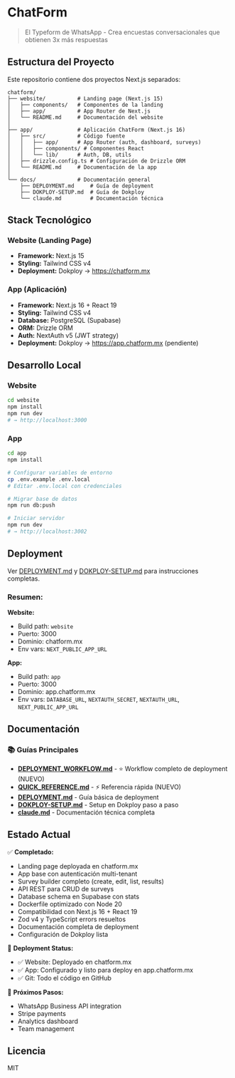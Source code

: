# ChatForm

> El Typeform de WhatsApp - Crea encuestas conversacionales que obtienen 3x más respuestas

## Estructura del Proyecto

Este repositorio contiene dos proyectos Next.js separados:

```
chatform/
├── website/          # Landing page (Next.js 15)
│   ├── components/   # Componentes de la landing
│   ├── app/          # App Router de Next.js
│   └── README.md     # Documentación del website
│
├── app/              # Aplicación ChatForm (Next.js 16)
│   ├── src/          # Código fuente
│   │   ├── app/      # App Router (auth, dashboard, surveys)
│   │   ├── components/ # Componentes React
│   │   └── lib/      # Auth, DB, utils
│   ├── drizzle.config.ts # Configuración de Drizzle ORM
│   └── README.md     # Documentación de la app
│
└── docs/             # Documentación general
    ├── DEPLOYMENT.md     # Guía de deployment
    ├── DOKPLOY-SETUP.md  # Guía de Dokploy
    └── claude.md         # Documentación técnica
```

## Stack Tecnológico

### Website (Landing Page)
- **Framework:** Next.js 15
- **Styling:** Tailwind CSS v4
- **Deployment:** Dokploy → https://chatform.mx

### App (Aplicación)
- **Framework:** Next.js 16 + React 19
- **Styling:** Tailwind CSS v4
- **Database:** PostgreSQL (Supabase)
- **ORM:** Drizzle ORM
- **Auth:** NextAuth v5 (JWT strategy)
- **Deployment:** Dokploy → https://app.chatform.mx (pendiente)

## Desarrollo Local

### Website
```bash
cd website
npm install
npm run dev
# → http://localhost:3000
```

### App
```bash
cd app
npm install

# Configurar variables de entorno
cp .env.example .env.local
# Editar .env.local con credenciales

# Migrar base de datos
npm run db:push

# Iniciar servidor
npm run dev
# → http://localhost:3002
```

## Deployment

Ver [DEPLOYMENT.md](DEPLOYMENT.md) y [DOKPLOY-SETUP.md](DOKPLOY-SETUP.md) para instrucciones completas.

### Resumen:

**Website:**
- Build path: `website`
- Puerto: 3000
- Dominio: chatform.mx
- Env vars: `NEXT_PUBLIC_APP_URL`

**App:**
- Build path: `app`
- Puerto: 3000
- Dominio: app.chatform.mx
- Env vars: `DATABASE_URL`, `NEXTAUTH_SECRET`, `NEXTAUTH_URL`, `NEXT_PUBLIC_APP_URL`

## Documentación

### 📚 Guías Principales

- **[DEPLOYMENT_WORKFLOW.md](DEPLOYMENT_WORKFLOW.md)** - ⭐ Workflow completo de deployment (NUEVO)
- **[QUICK_REFERENCE.md](QUICK_REFERENCE.md)** - ⚡ Referencia rápida (NUEVO)
- **[DEPLOYMENT.md](DEPLOYMENT.md)** - Guía básica de deployment
- **[DOKPLOY-SETUP.md](DOKPLOY-SETUP.md)** - Setup en Dokploy paso a paso
- **[claude.md](claude.md)** - Documentación técnica completa

## Estado Actual

✅ **Completado:**
- Landing page deployada en chatform.mx
- App base con autenticación multi-tenant
- Survey builder completo (create, edit, list, results)
- API REST para CRUD de surveys
- Database schema en Supabase con stats
- Dockerfile optimizado con Node 20
- Compatibilidad con Next.js 16 + React 19
- Zod v4 y TypeScript errors resueltos
- Documentación completa de deployment
- Configuración de Dokploy lista

🚀 **Deployment Status:**
- ✅ Website: Deployado en chatform.mx
- ✅ App: Configurado y listo para deploy en app.chatform.mx
- ✅ Git: Todo el código en GitHub

📝 **Próximos Pasos:**
- WhatsApp Business API integration
- Stripe payments
- Analytics dashboard
- Team management

## Licencia

MIT
